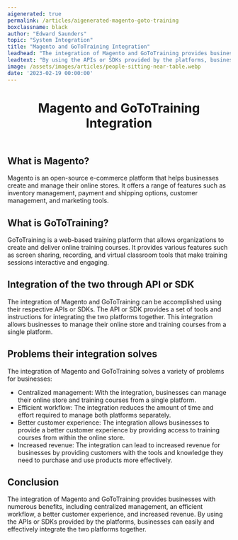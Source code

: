 ```yaml
---
aigenerated: true
permalink: /articles/aigenerated-magento-goto-training
boxclassname: black
author: "Edward Saunders"
topic: "System Integration"
title: "Magento and GoToTraining Integration"
leadhead: "The integration of Magento and GoToTraining provides businesses with numerous benefits, including centralized management, an efficient workflow, a better customer experience, and increased revenue"
leadtext: "By using the APIs or SDKs provided by the platforms, businesses can easily and effectively integrate the two platforms together."
image: /assets/images/articles/people-sitting-near-table.webp
date: '2023-02-19 00:00:00'
---
```

<div class="arttext">	<header>
		<h1>Magento and GoToTraining Integration</h1>
	</header>
	<main>
		<section>
			<h2>What is Magento?</h2>
			<p>Magento is an open-source e-commerce platform that helps businesses create and manage their online stores. It offers a range of features such as inventory management, payment and shipping options, customer management, and marketing tools.</p>
		</section>
		<section>
			<h2>What is GoToTraining?</h2>
			<p>GoToTraining is a web-based training platform that allows organizations to create and deliver online training courses. It provides various features such as screen sharing, recording, and virtual classroom tools that make training sessions interactive and engaging.</p>
		</section>
		<section>
			<h2>Integration of the two through API or SDK</h2>
			<p>The integration of Magento and GoToTraining can be accomplished using their respective APIs or SDKs. The API or SDK provides a set of tools and instructions for integrating the two platforms together. This integration allows businesses to manage their online store and training courses from a single platform.</p>
		</section>
		<section>
			<h2>Problems their integration solves</h2>
			<p>The integration of Magento and GoToTraining solves a variety of problems for businesses:</p>
			<ul>
				<li>Centralized management: With the integration, businesses can manage their online store and training courses from a single platform.</li>
				<li>Efficient workflow: The integration reduces the amount of time and effort required to manage both platforms separately.</li>
				<li>Better customer experience: The integration allows businesses to provide a better customer experience by providing access to training courses from within the online store.</li>
				<li>Increased revenue: The integration can lead to increased revenue for businesses by providing customers with the tools and knowledge they need to purchase and use products more effectively.</li>
			</ul>
		</section>
		<section>
			<h2>Conclusion</h2>
			<p>The integration of Magento and GoToTraining provides businesses with numerous benefits, including centralized management, an efficient workflow, a better customer experience, and increased revenue. By using the APIs or SDKs provided by the platforms, businesses can easily and effectively integrate the two platforms together.</p>
		</section>
	</main>
</div>